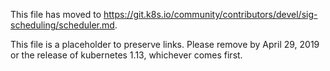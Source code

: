This file has moved to https://git.k8s.io/community/contributors/devel/sig-scheduling/scheduler.md.

This file is a placeholder to preserve links.  Please remove by April 29, 2019 or the release of kubernetes 1.13, whichever comes first.